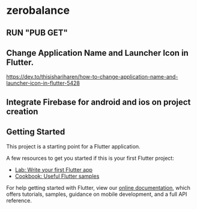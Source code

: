 # zerobalance


## RUN "PUB GET"
## Change Application Name and Launcher Icon in Flutter.
https://dev.to/thisishariharen/how-to-change-application-name-and-launcher-icon-in-flutter-5428

## Integrate Firebase for android and ios on project creation
 
## Getting Started

This project is a starting point for a Flutter application.

A few resources to get you started if this is your first Flutter project:

- [Lab: Write your first Flutter app](https://flutter.dev/docs/get-started/codelab)
- [Cookbook: Useful Flutter samples](https://flutter.dev/docs/cookbook)

For help getting started with Flutter, view our
[online documentation](https://flutter.dev/docs), which offers tutorials,
samples, guidance on mobile development, and a full API reference.

